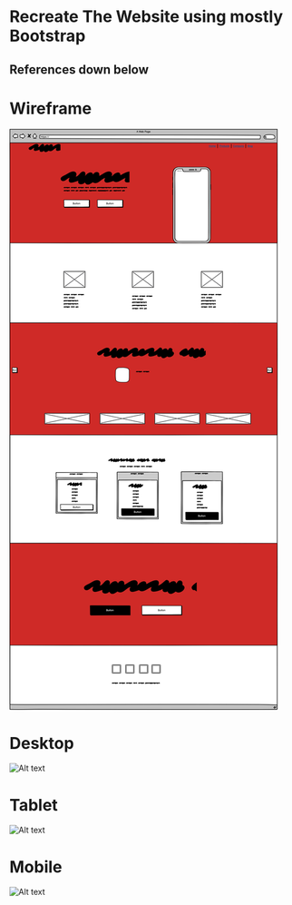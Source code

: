 # Recreate The Website using mostly Bootstrap

## References down below

# Wireframe
![Alt text](./preview/Wireframe.png "wireframe")

# Desktop
![Alt text](./preview/desktop.png "desktop")

# Tablet
![Alt text](./preview/tablet.png "tablet")

# Mobile
![Alt text](./preview/mobile.png "mobile")